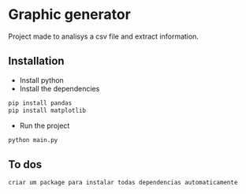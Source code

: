 # Graphic generator

Project made to analisys a csv file and extract information.

## Installation

* Install python
* Install the dependencies
```bash
pip install pandas
pip install matplotlib
```
* Run the project
```bash
python main.py
```

## To dos
    criar um package para instalar todas dependencias automaticamente
